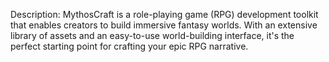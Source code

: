 Description: MythosCraft is a role-playing game (RPG) development toolkit that enables creators to build immersive fantasy worlds. With an extensive library of assets and an easy-to-use world-building interface, it's the perfect starting point for crafting your epic RPG narrative.